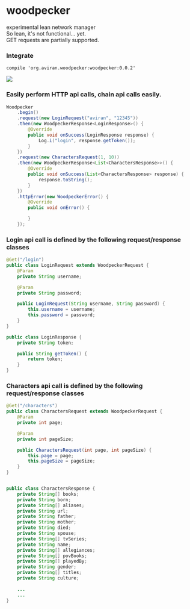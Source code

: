 # woodpecker

experimental lean network manager<br/>
So lean, it's not functional... yet.<br/>
GET requests are partially supported.<br/>
### Integrate
```
compile 'org.aviran.woodpecker:woodpecker:0.0.2'
```

<img src="http://i.imgur.com/35jFhoU.gif"/>


### Easily perform HTTP api calls, chain api calls easily.
```java
Woodpecker
    .begin()
    .request(new LoginRequest("aviran", "12345"))
    .then(new WoodpeckerResponse<LoginResponse>() {
        @Override
        public void onSuccess(LoginResponse response) {
            Log.i("login", response.getToken());
        }
    })
    .request(new CharactersRequest(1, 10))
    .then(new WoodpeckerResponse<List<CharactersResponse>>() {
        @Override
        public void onSuccess(List<CharactersResponse> response) {
            response.toString();
        }
    })
    .httpError(new WoodpeckerError() {
        @Override
        public void onError() {

        }
    });
```

### Login api call is defined by the following request/response classes
```java
@Get("/login")
public class LoginRequest extends WoodpeckerRequest {
    @Param
    private String username;

    @Param
    private String password;

    public LoginRequest(String username, String password) {
        this.username = username;
        this.password = password;
    }
}

public class LoginResponse {
    private String token;

    public String getToken() {
        return token;
    }
}

```

### Characters api call is defined by the following request/response classes
```java
@Get("/characters")
public class CharactersRequest extends WoodpeckerRequest {
    @Param
    private int page;

    @Param
    private int pageSize;

    public CharactersRequest(int page, int pageSize) {
        this.page = page;
        this.pageSize = pageSize;
    }
}


public class CharactersResponse {
    private String[] books;
    private String born;
    private String[] aliases;
    private String url;
    private String father;
    private String mother;
    private String died;
    private String spouse;
    private String[] tvSeries;
    private String name;
    private String[] allegiances;
    private String[] povBooks;
    private String[] playedBy;
    private String gender;
    private String[] titles;
    private String culture;
    
    ...
    ...
}

```
